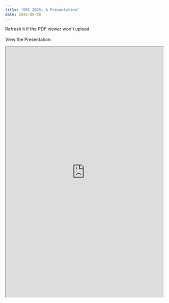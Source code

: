 ```yaml
---
title: "GRC 2025; A Presentation"
date: 2025-06-30
---
```

Refresh it if the PDF viewer won't upload<br></br>
View the Presentation:
<iframe src="https://docs.google.com/viewer?url=https://thezodiacus.com/wp-content/uploads/2025/06/GRC2025byRafaVR-compressed.pdf&embedded=true" width="100%" height="800px"></iframe>
